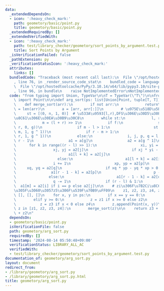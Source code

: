 ```yaml
---
data:
  _extendedDependsOn:
  - icon: ':heavy_check_mark:'
    path: geometory/basic/point.py
    title: geometory/basic/point.py
  _extendedRequiredBy: []
  _extendedVerifiedWith:
  - icon: ':heavy_check_mark:'
    path: test/library_checker/geometory/sort_points_by_argument.test.py
    title: Sort Points by Argument
  _isVerificationFailed: false
  _pathExtension: py
  _verificationStatusIcon: ':heavy_check_mark:'
  attributes:
    links: []
  bundledCode: "Traceback (most recent call last):\n  File \"/opt/hostedtoolcache/PyPy/3.10.14/x64/lib/pypy3.10/site-packages/onlinejudge_verify/documentation/build.py\"\
    , line 76, in _render_source_code_stat\n    bundled_code = language.bundle(\n\
    \  File \"/opt/hostedtoolcache/PyPy/3.10.14/x64/lib/pypy3.10/site-packages/onlinejudge_verify/languages/python.py\"\
    , line 96, in bundle\n    raise NotImplementedError\nNotImplementedError\n"
  code: "from typing import Union, TypeVar\n\nT = TypeVar(\"T\")\n\nfrom geometory.basic.point\
    \ import Point\n\n\ndef arg_sort(ps: list[Union[Point, tuple[T, T]]]) -> list[Point]:\n\
    \    def merge_sort(arr):\n        if not arr:\n            return\n        n\
    \ = len(arr)\n        a = [arr, arr[:]]\n        # \u975E\u518D\u5E30DFS\n   \
    \     st = [(0, n, 1, 0)]  # \u533A\u9593[l,r),DFS\u306E\u30D5\u30E9\u30B0f,\u5BFE\
    \u8C61\u306E\u30EA\u30B9\u30C8\n        while st:\n            l, r, f, g = st.pop()\n\
    \            m = (l + r) >> 1\n            if f:\n                st.append((l,\
    \ r, 0, g))\n                if m - l > 1:\n                    st.append((l,\
    \ m, 1, g ^ 1))\n                if r - m > 1:\n                    st.append((m,\
    \ r, 1, g ^ 1))\n            else:\n                i, j, p, q = l, m, m - 1,\
    \ r - 1\n                a1 = a[g]\n                a2 = a[g ^ 1]\n          \
    \      for k in range((r - l) >> 1):\n                    xi, yi = a2[i]\n   \
    \                 xj, yj = a2[j]\n                    if xj * yi - yj * xi > 0:\n\
    \                        a1[l + k] = a2[j]\n                        j += 1\n \
    \                   else:\n                        a1[l + k] = a2[i]\n       \
    \                 i += 1\n                    xp, yp = a2[p]\n               \
    \     xq, yq = a2[q]\n                    if xq * yp - yq * xp > 0:\n        \
    \                a1[r - 1 - k] = a2[p]\n                        p -= 1\n     \
    \               else:\n                        a1[r - 1 - k] = a2[q]\n       \
    \                 q -= 1\n                if (r - l) & 1:\n                  \
    \  a1[m] = a2[i] if i == p else a2[j]\n\n    # zi\u306F\u7B2Ci\u8C61\u9650\uFF08\
    \u305F\u3060\u3057z5\u306F\u539F\u70B9\uFF09\n    z1, z2, z3, z4, z5 = [], [],\
    \ [], [], []\n    for x, y in ps:\n        if x == y == 0:\n            z = z5\n\
    \        elif y >= 0:\n            z = z1 if x >= 0 else z2\n        else:\n \
    \           z = z3 if x < 0 else z4\n        z.append(Point(x, y))\n\n    for\
    \ z in [z1, z2, z3, z4]:\n        merge_sort(z)\n\n    return z3 + z4 + z5 + z1\
    \ + z2\n"
  dependsOn:
  - geometory/basic/point.py
  isVerificationFile: false
  path: geometory/arg_sort.py
  requiredBy: []
  timestamp: '2024-08-14 05:50:48+09:00'
  verificationStatus: LIBRARY_ALL_AC
  verifiedWith:
  - test/library_checker/geometory/sort_points_by_argument.test.py
documentation_of: geometory/arg_sort.py
layout: document
redirect_from:
- /library/geometory/arg_sort.py
- /library/geometory/arg_sort.py.html
title: geometory/arg_sort.py
---
```

